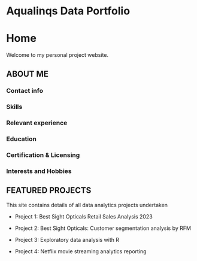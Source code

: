 # Aqualinqs Data Portfolio
# Home
Welcome to my personal project website.

## ABOUT ME

### Contact info 


### Skills


### Relevant experience


### Education 


### Certification & Licensing 


### Interests and Hobbies


## FEATURED PROJECTS 

This site contains details of all data analytics projects undertaken

- Project 1: Best Sight Opticals Retail Sales Analysis 2023

- Project 2: Best Sight Opticals: Customer segmentation analysis by RFM

- Project 3: Exploratory data analysis with R

- Project 4: Netflix movie streaming analytics reporting


